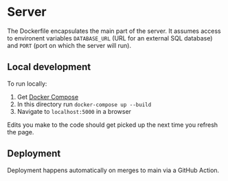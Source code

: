 # Server

The Dockerfile encapsulates the main part of the server. It assumes access to environent variables
`DATABASE_URL` (URL for an external SQL database) and `PORT` (port on which the server will run).

## Local development

To run locally:
1. Get [Docker Compose](https://docs.docker.com/compose/install/)
1. In this directory run `docker-compose up --build`
1. Navigate to `localhost:5000` in a browser

Edits you make to the code should get picked up the next time you refresh the page.

## Deployment

Deployment happens automatically on merges to main via a GitHub Action.
